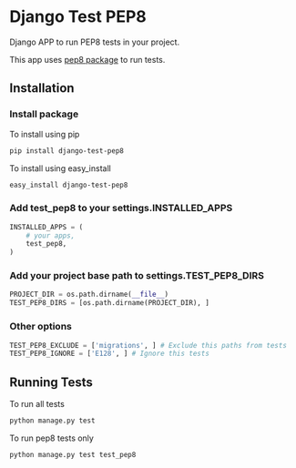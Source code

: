 # Django Test PEP8

Django APP to run PEP8 tests in your project.   
    
This app uses [pep8 package](http://pypi.python.org/pypi/pep8) to run tests.


## Installation

### Install package
To install using pip
```bash
pip install django-test-pep8
```
To install using easy_install
```bash
easy_install django-test-pep8
```

### Add test_pep8 to your settings.INSTALLED_APPS
```python
INSTALLED_APPS = (
    # your apps,
    test_pep8,
)
```

### Add your project base path to settings.TEST_PEP8_DIRS
```python
PROJECT_DIR = os.path.dirname(__file__)
TEST_PEP8_DIRS = [os.path.dirname(PROJECT_DIR), ]
```

### Other options
```python
TEST_PEP8_EXCLUDE = ['migrations', ] # Exclude this paths from tests
TEST_PEP8_IGNORE = ['E128', ] # Ignore this tests
```

## Running Tests
To run all tests
```bash
python manage.py test
```

To run pep8 tests only
```bash
python manage.py test test_pep8
```